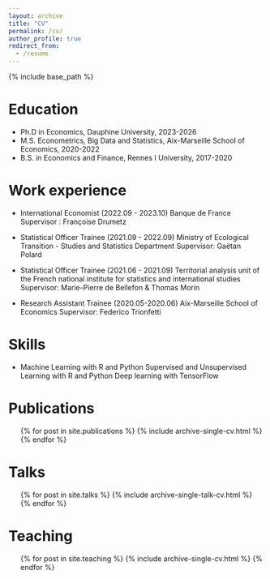 ```yaml
---
layout: archive
title: "CV"
permalink: /cv/
author_profile: true
redirect_from:
  - /resume
---
```


{% include base_path %}

Education
======

* Ph.D in Economics, Dauphine University, 2023-2026
* M.S. Econometrics, Big Data and Statistics, Aix-Marseille School of Economics, 2020-2022
* B.S. in Economics and Finance, Rennes I University, 2017-2020

Work experience
======
   
* International Economist (2022.09 - 2023.10)
     Banque de France
     Supervisor : Françoise Drumetz
      
* Statistical Officer Trainee (2021.09 - 2022.09)
    Ministry of Ecological Transition - Studies and Statistics Department 
    Supervisor: Gaëtan Polard

* Statistical Officer Trainee (2021.06 - 2021.09)
    Territorial analysis unit of the French national institute for statistics and international studies
    Supervisor: Marie-Pierre de Bellefon & Thomas Morin
 
*  Research Assistant Trainee (2020.05-2020.06)
    Aix-Marseille School of Economics
    Supervisor: Federico Trionfetti


  
Skills
======
  * Machine Learning with R and Python
        Supervised and Unsupervised Learning with R and Python
        Deep learning with TensorFlow


Publications
======
  <ul>{% for post in site.publications %}
    {% include archive-single-cv.html %}
  {% endfor %}</ul>
  
Talks
======
  <ul>{% for post in site.talks %}
    {% include archive-single-talk-cv.html %}
  {% endfor %}</ul>
  
Teaching
======
  <ul>{% for post in site.teaching %}
    {% include archive-single-cv.html %}
  {% endfor %}</ul>
  


